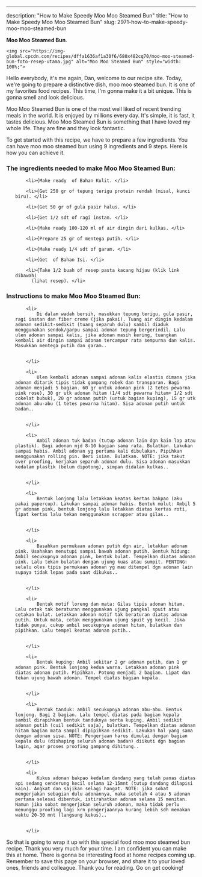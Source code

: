 ---
description: "How to Make Speedy Moo Moo Steamed Bun"
title: "How to Make Speedy Moo Moo Steamed Bun"
slug: 2971-how-to-make-speedy-moo-moo-steamed-bun

<p>
	<strong>Moo Moo Steamed Bun</strong>. 
	
</p>
<p>
	
	<img src="https://img-global.cpcdn.com/recipes/dffa1636af1a30f6/680x482cq70/moo-moo-steamed-bun-foto-resep-utama.jpg" alt="Moo Moo Steamed Bun" style="width: 100%;">
	
	
</p>
<p>
	Hello everybody, it's me again, Dan, welcome to our recipe site. Today, we're going to prepare a distinctive dish, moo moo steamed bun. It is one of my favorites food recipes. This time, I'm gonna make it a bit unique. This is gonna smell and look delicious.
</p>
	
<p>
	Moo Moo Steamed Bun is one of the most well liked of recent trending meals in the world. It is enjoyed by millions every day. It's simple, it is fast, it tastes delicious. Moo Moo Steamed Bun is something that I have loved my whole life. They are fine and they look fantastic.
</p>
<p>
	
</p>

<p>
To get started with this recipe, we have to prepare a few ingredients. You can have moo moo steamed bun using 9 ingredients and 9 steps. Here is how you can achieve it.
</p>

<h3>The ingredients needed to make Moo Moo Steamed Bun:</h3>

<ol>
	
		<li>{Make ready  of Bahan Kulit. </li>
	
		<li>{Get 250 gr of tepung terigu protein rendah (misal, kunci biru). </li>
	
		<li>{Get 50 gr of gula pasir halus. </li>
	
		<li>{Get 1/2 sdt of ragi instan. </li>
	
		<li>{Make ready 100-120 ml of air dingin dari kulkas. </li>
	
		<li>{Prepare 25 gr of mentega putih. </li>
	
		<li>{Make ready 1/4 sdt of garam. </li>
	
		<li>{Get  of Bahan Isi. </li>
	
		<li>{Take 1/2 buah of resep pasta kacang hijau (klik link dibawah)
          (lihat resep). </li>
	
</ol>
<p>
	
</p>

<h3>Instructions to make Moo Moo Steamed Bun:</h3>

<ol>
	
		<li>
			Di dalam wadah bersih, masukkan tepung terigu, gula pasir, ragi instan dan fiber creme (jika pakai). Tuang air dingin kedalam adonan sedikit-sedikit (tuang separuh dulu) sambil diaduk menggunakan sendok/garpu sampai adonan tepung bergerindil. Lalu ulen adonan sampai kalis, jika adonan masih kering, tuangkan kembali air dingin sampai adonan tercampur rata sempurna dan kalis. Masukkan mentega putih dan garam..
			
			
		</li>
	
		<li>
			Ulen kembali adonan sampai adonan kalis elastis dimana jika adonan ditarik tipis tidak gampang robek dan transparan. Bagi adonan menjadi 5 bagian. 60 gr untuk adonan pink (2 tetes pewarna pink rose), 30 gr utk adonan hitam (1/4 sdt pewarna hitam+ 1/2 sdt cokelat bubuk), 20 gr adonan putih (untuk bagian kuping), 15 gr utk adonan abu-abu (1 tetes pewarna hitam). Sisa adonan putih untuk badan..
			
			
		</li>
	
		<li>
			Ambil adonan tuk badan (tutup adonan lain dgn kain lap atau plastik). Bagi adonan mjd 8-10 bagian sama rata. Bulatkan. Lakukan sampai habis. Ambil adonan yg pertama kali dibulakan. Pipihkan menggunakan rolling pin. Beri isian. Bulatkan. NOTE: jika takut over proofing, kerjakan separuh adonan dulu. Sisa adonan masukkan kedalam plastik (belum dipotong), simpan didalam kulkas..
			
			
		</li>
	
		<li>
			Bentuk lonjong lalu letakkan keatas kertas bakpao (aku pakai papercup). Lakukan sampai adonan habis. Bentuk mulut: Ambil 5 gr adonan pink, bentuk lonjong lalu letakkan diatas kertas roti, lipat kertas lalu tekan menggunakan scrapper atau gilas..
			
			
		</li>
	
		<li>
			Basahkan permukaan adonan putih dgn air, letakkan adonan pink. Usahakan menutupi sampai bawah adonan putih. Bentuk hidung: Ambil secukupnya adonan pink, bentuk bulat. Tempelkan diatas adonan pink. Lalu tekan bulatan dengan ujung kuas atau sumpit. PENTING: selalu oles tipis permukaan adonan yg mau ditempel dgn adonan lain supaya tidak lepas pada saat dikukus..
			
			
		</li>
	
		<li>
			Bentuk motif loreng dan mata: Gilas tipis adonan hitam. Lalu cetak tak beraturan menggunakan ujung pangkal spuit atau cetakan bulat. Letakkan adonan motif tak beraturan diatas adonan putih. Untuk mata, cetak menggunakan ujung spuit yg kecil. Jika tidak punya, cukup ambil secukupnya adonan hitam, bulatkan dan pipihkan. Lalu tempel keatas adonan putih..
			
			
		</li>
	
		<li>
			Bentuk kuping: Ambil sekitar 2 gr adonan putih, dan 1 gr adonan pink. Bentuk lonjong kedua warna. Letakkan adonan pink diatas adonan putih. Pipihkan. Potong menjadi 2 bagian. Lipat dan tekan ujung bawah adonan. Tempel diatas bagian kepala.
			
			
		</li>
	
		<li>
			Bentuk tanduk: ambil secukupnya adonan abu-abu. Bentuk lonjong. Bagi 2 bagian. Lalu tempel diatas pada bagian kepala sambil dirapihkan bentuk tanduknya serta kuping. Ambil sedikit adonan putih (cuil sedikit saja), bulatkan. Tempelkan diatas adonan hitam bagian mata sampil dipipihkan sedikit. Lakukan hal yang sama dengan adonan sisa. NOTE: Pengerjaan harus dimulai dengan bagian kepala dulu (dishaping seluruh adonan badan) diikuti dgn bagian lagin, agar proses proofing gampang dihitung..
			
			
		</li>
	
		<li>
			Kukus adonan bakpao kedalam dandang yang telah panas diatas api sedang cenderung kecil selama 12-15mnt (tutup dandang dilapisi kain). Angkat dan sajikan selagi hangat. NOTE: jika sobat mengerjakan sebagian dulu adonannya, maka setelah 4 atau 5 adonan pertama selesai dibentuk, istirahatkan adonan selama 15 menitan. Namun jika sobat mengerjakan seluruh adonan, maka tidak perlu menunggu proofing lagi krn pengerjaannya kurang lebih sdh memakan waktu 20-30 mnt (langsung kukus)..
			
			
		</li>
	
</ol>

<p>
	
</p>

<p>
	So that is going to wrap it up with this special food moo moo steamed bun recipe. Thank you very much for your time. I am confident you can make this at home. There is gonna be interesting food at home recipes coming up. Remember to save this page on your browser, and share it to your loved ones, friends and colleague. Thank you for reading. Go on get cooking!
</p>

